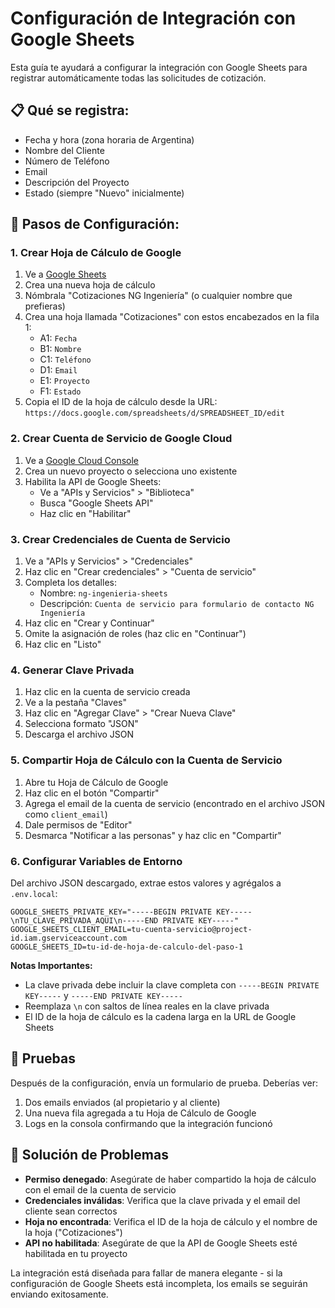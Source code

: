 # Configuración de Integración con Google Sheets

Esta guía te ayudará a configurar la integración con Google Sheets para registrar automáticamente todas las solicitudes de cotización.

## 📋 Qué se registra:
- Fecha y hora (zona horaria de Argentina)
- Nombre del Cliente
- Número de Teléfono
- Email
- Descripción del Proyecto
- Estado (siempre "Nuevo" inicialmente)

## 🔧 Pasos de Configuración:

### 1. Crear Hoja de Cálculo de Google
1. Ve a [Google Sheets](https://sheets.google.com)
2. Crea una nueva hoja de cálculo
3. Nómbrala "Cotizaciones NG Ingeniería" (o cualquier nombre que prefieras)
4. Crea una hoja llamada "Cotizaciones" con estos encabezados en la fila 1:
   - A1: `Fecha`
   - B1: `Nombre`
   - C1: `Teléfono`
   - D1: `Email`
   - E1: `Proyecto`
   - F1: `Estado`
5. Copia el ID de la hoja de cálculo desde la URL:
   `https://docs.google.com/spreadsheets/d/SPREADSHEET_ID/edit`

### 2. Crear Cuenta de Servicio de Google Cloud
1. Ve a [Google Cloud Console](https://console.cloud.google.com/)
2. Crea un nuevo proyecto o selecciona uno existente
3. Habilita la API de Google Sheets:
   - Ve a "APIs y Servicios" > "Biblioteca"
   - Busca "Google Sheets API"
   - Haz clic en "Habilitar"

### 3. Crear Credenciales de Cuenta de Servicio
1. Ve a "APIs y Servicios" > "Credenciales"
2. Haz clic en "Crear credenciales" > "Cuenta de servicio"
3. Completa los detalles:
   - Nombre: `ng-ingenieria-sheets`
   - Descripción: `Cuenta de servicio para formulario de contacto NG Ingeniería`
4. Haz clic en "Crear y Continuar"
5. Omite la asignación de roles (haz clic en "Continuar")
6. Haz clic en "Listo"

### 4. Generar Clave Privada
1. Haz clic en la cuenta de servicio creada
2. Ve a la pestaña "Claves"
3. Haz clic en "Agregar Clave" > "Crear Nueva Clave"
4. Selecciona formato "JSON"
5. Descarga el archivo JSON

### 5. Compartir Hoja de Cálculo con la Cuenta de Servicio
1. Abre tu Hoja de Cálculo de Google
2. Haz clic en el botón "Compartir"
3. Agrega el email de la cuenta de servicio (encontrado en el archivo JSON como `client_email`)
4. Dale permisos de "Editor"
5. Desmarca "Notificar a las personas" y haz clic en "Compartir"

### 6. Configurar Variables de Entorno
Del archivo JSON descargado, extrae estos valores y agrégalos a `.env.local`:

```env
GOOGLE_SHEETS_PRIVATE_KEY="-----BEGIN PRIVATE KEY-----\nTU_CLAVE_PRIVADA_AQUI\n-----END PRIVATE KEY-----"
GOOGLE_SHEETS_CLIENT_EMAIL=tu-cuenta-servicio@project-id.iam.gserviceaccount.com
GOOGLE_SHEETS_ID=tu-id-de-hoja-de-calculo-del-paso-1
```

**Notas Importantes:**
- La clave privada debe incluir la clave completa con `-----BEGIN PRIVATE KEY-----` y `-----END PRIVATE KEY-----`
- Reemplaza `\n` con saltos de línea reales en la clave privada
- El ID de la hoja de cálculo es la cadena larga en la URL de Google Sheets

## 🧪 Pruebas
Después de la configuración, envía un formulario de prueba. Deberías ver:
1. Dos emails enviados (al propietario y al cliente)
2. Una nueva fila agregada a tu Hoja de Cálculo de Google
3. Logs en la consola confirmando que la integración funcionó

## 🚨 Solución de Problemas
- **Permiso denegado**: Asegúrate de haber compartido la hoja de cálculo con el email de la cuenta de servicio
- **Credenciales inválidas**: Verifica que la clave privada y el email del cliente sean correctos
- **Hoja no encontrada**: Verifica el ID de la hoja de cálculo y el nombre de la hoja ("Cotizaciones")
- **API no habilitada**: Asegúrate de que la API de Google Sheets esté habilitada en tu proyecto

La integración está diseñada para fallar de manera elegante - si la configuración de Google Sheets está incompleta, los emails se seguirán enviando exitosamente.